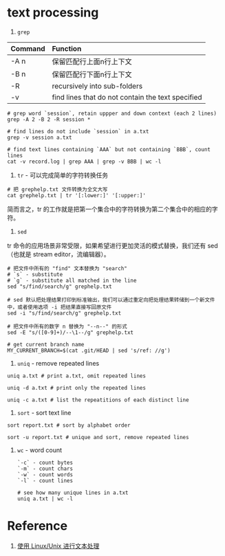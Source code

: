 text processing
=================

1. `grep`

  | Command  |  Function |
  | :-------- |  :--------- |
  | -A n   | 保留匹配行上面n行上下文 |
  | -B n   | 保留匹配行下面n行上下文 |
  | -R     | recursively into sub-folders |
  | -v     | find lines that do not contain the text specified |

  ```shell
  # grep word `session`, retain uppper and down context (each 2 lines)
  grep -A 2 -B 2 -R session *

  # find lines do not include `session` in a.txt
  grep -v session a.txt

  # find text lines containing `AAA` but not containing `BBB`, count lines
  cat -v record.log | grep AAA | grep -v BBB | wc -l
  ```

1. `tr` - 可以完成简单的字符转换任务

  ```shell
  # 把 grephelp.txt 文件转换为全文大写
  cat grephelp.txt | tr '[:lower:]' '[:upper:]'
  ```
  简而言之，tr 的工作就是把第一个集合中的字符转换为第二个集合中的相应的字符。

1. `sed`

  tr 命令的应用场景非常受限，如果希望进行更加灵活的模式替换，我们还有 sed（也就是 stream editor，流编辑器）。
  ```shell
  # 把文件中所有的 "find" 文本替换为 "search"
  # `s` - substitute
  # `g` - substitute all matched in the line
  sed "s/find/search/g" grephelp.txt

  # sed 默认把处理结果打印到标准输出，我们可以通过重定向把处理结果转储到一个新文件中，或者使用选项 -i 把结果直接写回原文件
  sed -i "s/find/search/g" grephelp.txt

  # 把文件中所有的数字 n 替换为 "--n--" 的形式
  sed -E "s/([0-9]+)/--\1--/g" grephelp.txt

  # get current branch name
  MY_CURRENT_BRANCH=$(cat .git/HEAD | sed 's/ref: //g')
  ```

1. `uniq` - remove repeated lines
  ```shell
  uniq a.txt # print a.txt, omit repeated lines

  uniq -d a.txt # print only the repeated lines

  uniq -c a.txt # list the repeatitions of each distinct line
  ```

1. `sort` - sort text line
  ```shell
  sort report.txt # sort by alphabet order

  sort -u report.txt # unique and sort, remove repeated lines
  ```

1. `wc` - word count
   ```shell
   `-c` - count bytes
   `-m` - count chars
   `-w` - count words
   `-l` - count lines

   # see how many unique lines in a.txt
   uniq a.txt | wc -l
   ```


# Reference
1. [使用 Linux/Unix 进行文本处理](https://linux.cn/article-6611-1.html?hmsr=toutiao.io&utm_medium=toutiao.io&utm_source=toutiao.io)
